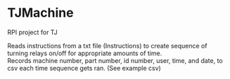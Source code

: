 # TJMachine
RPI project for TJ

Reads instructions from a txt file (Instructions) to create sequence of turning relays on/off for appropriate amounts of time.  
Records machine number, part number, id number, user, time, and date, to csv each time sequence gets ran.  (See example csv)
